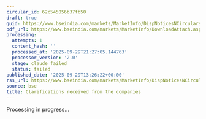 ```yaml
---
circular_id: 62c545056b37fb50
draft: true
guid: https://www.bseindia.com/markets/MarketInfo/DispNoticesNCirculars.aspx?Noticeid={627C008C-3AC7-4B4F-BB3D-70A0CFA17360}&noticeno=20250929-64&dt=09/29/2025&icount=64&totcount=87&flag=0
pdf_url: https://www.bseindia.com/markets/MarketInfo/DownloadAttach.aspx?id=20250929-64&attachedId=867b5271-2c3b-44ef-afa9-c12f74c7a11d
processing:
  attempts: 1
  content_hash: ''
  processed_at: '2025-09-29T21:27:05.144763'
  processor_version: '2.0'
  stage: claude_failed
  status: failed
published_date: '2025-09-29T13:26:22+00:00'
rss_url: https://www.bseindia.com/markets/MarketInfo/DispNoticesNCirculars.aspx?Noticeid={627C008C-3AC7-4B4F-BB3D-70A0CFA17360}&noticeno=20250929-64&dt=09/29/2025&icount=64&totcount=87&flag=0
source: bse
title: Clarifications received from the companies
---
```


Processing in progress...